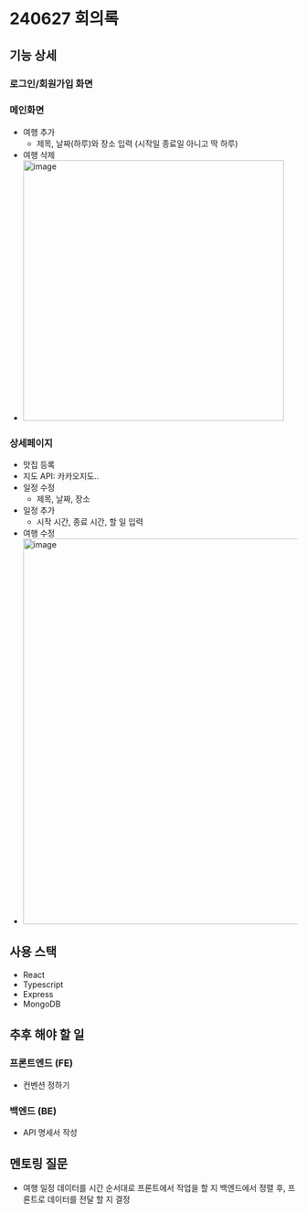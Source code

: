# 240627 회의록
## 기능 상세
### 로그인/회원가입 화면
### 메인화면
- 여행 추가
  - 제목, 날짜(하루)와 장소 입력 (시작일 종료일 아니고 딱 하루)
- 여행 삭제
- <img width="456" alt="image" src="https://github.com/prgrms-web-full-cycle-2nd-mini-project/discuss/assets/66045537/3f768761-2a2f-4565-8670-2a35c4f18cd5">

### 상세페이지
- 맛집 등록
- 지도 API: 카카오지도..
- 일정 수정
  - 제목, 날짜, 장소
- 일정 추가
  - 시작 시간, 종료 시간, 할 일 입력
- 여행 수정
- <img width="675" alt="image" src="https://github.com/prgrms-web-full-cycle-2nd-mini-project/discuss/assets/66045537/dfa45d3c-e49f-4a0a-ad14-2bfb3e2f8a0e">

## 사용 스택
- React
- Typescript
- Express
- MongoDB
## 추후 해야 할 일
### 프론트엔드 (FE)
- 컨벤션 정하기
### 백엔드 (BE)
- API 명세서 작성
## 멘토링 질문
- 여행 일정 데이터를 시간 순서대로 프론트에서 작업을 할 지 백엔드에서 정렬 후, 프론트로 데이터를 전달 할 지 결정







